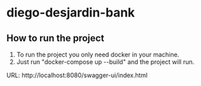 # diego-desjardin-bank

## How to run the project
1. To run the project you only need docker in your machine.
2. Just run "docker-compose up --build" and the project will run.

URL: http://localhost:8080/swagger-ui/index.html

